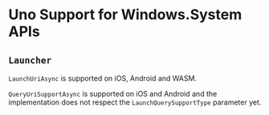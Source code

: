 # Uno Support for Windows.System APIs

## `Launcher`

`LaunchUriAsync` is supported on iOS, Android and WASM.

`QueryUriSupportAsync` is supported on iOS and Android and the implementation does not respect the  `LaunchQuerySupportType` parameter yet.
